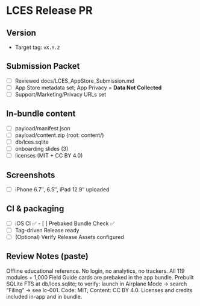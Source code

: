 # LCES Release PR

## Version
- Target tag: `vX.Y.Z`

## Submission Packet
- [ ] Reviewed docs/LCES_AppStore_Submission.md
- [ ] App Store metadata set; App Privacy = **Data Not Collected**
- [ ] Support/Marketing/Privacy URLs set

## In-bundle content
- [ ] payload/manifest.json
- [ ] payload/content.zip (root: content/)
- [ ] db/lces.sqlite
- [ ] onboarding slides (3)
- [ ] licenses (MIT + CC BY 4.0)

## Screenshots
- [ ] iPhone 6.7″, 6.5″, iPad 12.9″ uploaded

## CI & packaging
- [ ] iOS CI ✅   - [ ] Prebaked Bundle Check ✅
- [ ] Tag-driven Release ready
- [ ] (Optional) Verify Release Assets configured

## Review Notes (paste)
Offline educational reference. No login, no analytics, no trackers.
All 119 modules + 1,000 Field Guide cards are prebaked in the app bundle.
Prebuilt SQLite FTS at db/lces.sqlite; to verify: launch in Airplane Mode → search “Filing” → see lc-001.
Code: MIT; Content: CC BY 4.0. Licenses and credits included in-app and in bundle.